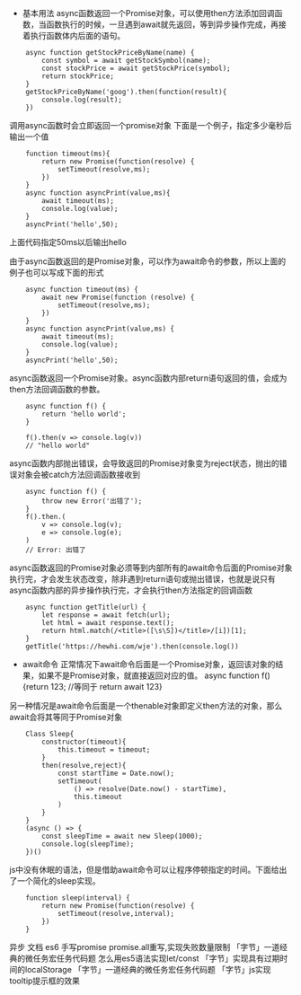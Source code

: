- 基本用法
async函数返回一个Promise对象，可以使用then方法添加回调函数，当函数执行的时候，一旦遇到await就先返回，等到异步操作完成，再接着执行函数体内后面的语句。
```
    async function getStockPriceByName(name) {
        const symbol = await getStockSymbol(name);
        const stockPrice = await getStockPrice(symbol);
        return stockPrice;
    }
    getStockPriceByName('goog').then(function(result){
        console.log(result);
    })
```
调用async函数时会立即返回一个promise对象
下面是一个例子，指定多少毫秒后输出一个值
```
    function timeout(ms){
        return new Promise(function(resolve) {
            setTimeout(resolve,ms);
        })
    }
    async function asyncPrint(value,ms){
        await timeout(ms);
        console.log(value);
    }
    asyncPrint('hello',50);
```
上面代码指定50ms以后输出hello

由于async函数返回的是Promise对象，可以作为await命令的参数，所以上面的例子也可以写成下面的形式
```
    async function timeout(ms) {
        await new Promise(function (resolve) {
            setTimeout(resolve,ms);
        })
    }
    async function asyncPrint(value,ms) {
        await timeout(ms);
        console.log(value);
    }
    asyncPrint('hello',50);
```
async函数返回一个Promise对象。async函数内部return语句返回的值，会成为then方法回调函数的参数。
```
    async function f() {
        return 'hello world';
    }

    f().then(v => console.log(v))
    // "hello world"
```
async函数内部抛出错误，会导致返回的Promise对象变为reject状态，抛出的错误对象会被catch方法回调函数接收到
```
    async function f() {
        throw new Error('出错了');
    }
    f().then.(
        v => console.log(v);
        e => console.log(e);
    )
    // Error: 出错了
```
async函数返回的Promise对象必须等到内部所有的await命令后面的Promise对象执行完，才会发生状态改变，除非遇到return语句或抛出错误，也就是说只有async函数内部的异步操作执行完，才会执行then方法指定的回调函数

```
    async function getTitle(url) {
        let response = await fetch(url);
        let html = await response.text();
        return html.match(/<title>([\s\S])</title>/[i])[1];
    }
    getTitle('https://hewhi.com/wje').then(console.log())
```

- await命令
正常情况下await命令后面是一个Promise对象，返回该对象的结果，如果不是Promise对象，就直接返回对应的值。
async function f() {return 123; //等同于 return await 123}

另一种情况是await命令后面是一个thenable对象即定义then方法的对象，那么await会将其等同于Promise对象
```
    Class Sleep{
        constructor(timeout){
            this.timeout = timeout;
        }
        then(resolve,reject){
            const startTime = Date.now();
            setTimeout(
                () => resolve(Date.now() - startTime),
                this.timeout
            )
        }
    }
    (async () => {
        const sleepTime = await new Sleep(1000);
        console.log(sleepTime);
    })()
```
js中没有休眠的语法，但是借助await命令可以让程序停顿指定的时间。下面给出了一个简化的sleep实现。
```
    function sleep(interval) {
        return new Promise(function(resolve) {
            setTimeout(resolve,interval);
        })
    }
```

异步
文档
es6 
手写promise
promise.all重写,实现失败数量限制
「字节」一道经典的微任务宏任务代码题
怎么用es5语法实现let/const
「字节」实现具有过期时间的localStorage
「字节」一道经典的微任务宏任务代码题
「字节」js实现tooltip提示框的效果